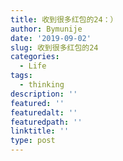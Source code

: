 ```yaml
---
title: 收到很多红包的24：）
author: Bymunije
date: '2019-09-02'
slug: 收到很多红包的24
categories:
  - Life
tags:
  - thinking
description: ''
featured: ''
featuredalt: ''
featuredpath: ''
linktitle: ''
type: post
---
```


